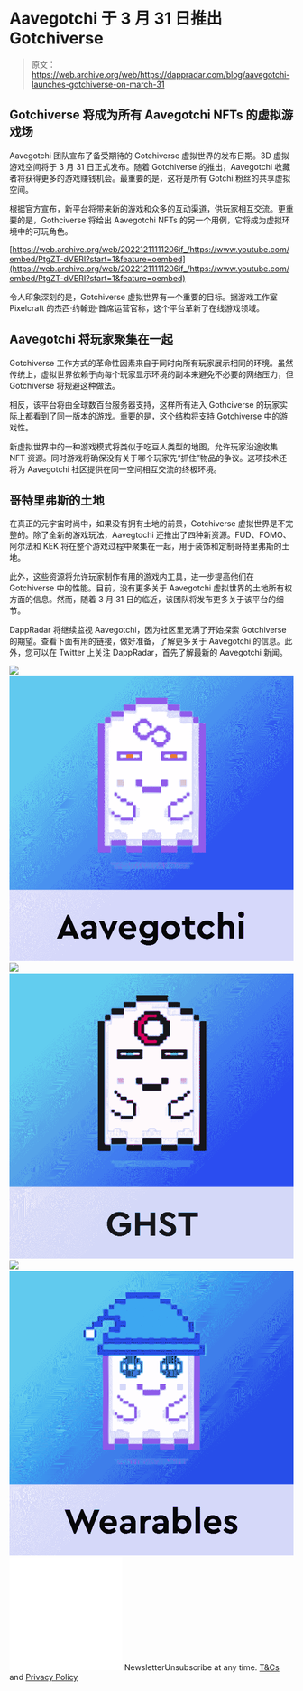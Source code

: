 # Aavegotchi 于 3 月 31 日推出 Gotchiverse

> 原文：<https://web.archive.org/web/https://dappradar.com/blog/aavegotchi-launches-gotchiverse-on-march-31>

## Gotchiverse 将成为所有 Aavegotchi NFTs 的虚拟游戏场

Aavegotchi 团队宣布了备受期待的 Gotchiverse 虚拟世界的发布日期。3D 虚拟游戏空间将于 3 月 31 日正式发布。随着 Gotchiverse 的推出，Aavegotchi 收藏者将获得更多的游戏赚钱机会。最重要的是，这将是所有 Gotchi 粉丝的共享虚拟空间。

根据官方宣布，新平台将带来新的游戏和众多的互动渠道，供玩家相互交流。更重要的是，Gothciverse 将给出 Aavegotchi NFTs 的另一个用例，它将成为虚拟环境中的可玩角色。

[https://web.archive.org/web/20221211111206if_/https://www.youtube.com/embed/PtgZT-dVERI?start=1&feature=oembed](https://web.archive.org/web/20221211111206if_/https://www.youtube.com/embed/PtgZT-dVERI?start=1&feature=oembed)

令人印象深刻的是，Gotchiverse 虚拟世界有一个重要的目标。据游戏工作室 Pixelcraft 的杰西·约翰逊·首席运营官称，这个平台革新了在线游戏领域。

## Aavegotchi 将玩家聚集在一起

Gotchiverse 工作方式的革命性因素来自于同时向所有玩家展示相同的环境。虽然传统上，虚拟世界依赖于向每个玩家显示环境的副本来避免不必要的网络压力，但 Gotchiverse 将规避这种做法。

相反，该平台将由全球数百台服务器支持，这样所有进入 Gothciverse 的玩家实际上都看到了同一版本的游戏。重要的是，这个结构将支持 Gotchiverse 中的游戏性。

新虚拟世界中的一种游戏模式将类似于吃豆人类型的地图，允许玩家沿途收集 NFT 资源。同时游戏将确保没有关于哪个玩家先“抓住”物品的争议。这项技术还将为 Aavegotchi 社区提供在同一空间相互交流的终极环境。

## 哥特里弗斯的土地

在真正的元宇宙时尚中，如果没有拥有土地的前景，Gotchiverse 虚拟世界是不完整的。除了全新的游戏玩法，Aavegtochi 还推出了四种新资源。FUD、FOMO、阿尔法和 KEK 将在整个游戏过程中聚集在一起，用于装饰和定制哥特里弗斯的土地。

此外，这些资源将允许玩家制作有用的游戏内工具，进一步提高他们在 Gotchiverse 中的性能。目前，没有更多关于 Aavegotchi 虚拟世界的土地所有权方面的信息。然而，随着 3 月 31 日的临近，该团队将发布更多关于该平台的细节。

DappRadar 将继续监视 Aavegotchi，因为社区里充满了开始探索 Gotchiverse 的期望。查看下面有用的链接，做好准备，了解更多关于 Aavegotchi 的信息。此外，您可以在 Twitter 上关注 DappRadar，首先了解最新的 Aavegotchi 新闻。

[](https://web.archive.org/web/20221211111206/https://dappradar.com/polygon/games/aavegotchi)[![](img/708b88958c4ef21e9d35343890d666ab.png)<picture>![](img/0d6d45f4166bdfa938f1e34c76dabc7e.png)</picture>](https://web.archive.org/web/20221211111206/https://dappradar.com/polygon/games/aavegotchi)[](https://web.archive.org/web/20221211111206/https://dappradar.com/hub/token/polygon/GHST/MATIC?from=0x385eeac5cb85a38a9a07a70c73e0a3271cfb54a7)[![](img/708b88958c4ef21e9d35343890d666ab.png)<picture>![](img/62f91f36b1f07efb10c0f0abbd429695.png)</picture>](https://web.archive.org/web/20221211111206/https://dappradar.com/hub/token/polygon/GHST/MATIC?from=0x385eeac5cb85a38a9a07a70c73e0a3271cfb54a7)[](https://web.archive.org/web/20221211111206/https://dappradar.com/blog/aavegotchi-to-launch-new-set-of-defi-nft-wearables/)[![](img/708b88958c4ef21e9d35343890d666ab.png)<picture>![](img/d838a0afd99bf6669b5d563879892e11.png)</picture>](https://web.archive.org/web/20221211111206/https://dappradar.com/blog/aavegotchi-to-launch-new-set-of-defi-nft-wearables/)![](img/6d5a4a2d609c56e1a5771717e54ba759.png) NewsletterUnsubscribe at any time. [T&Cs](https://web.archive.org/web/20221211111206/https://dappradar.com/terms) and [Privacy Policy](https://web.archive.org/web/20221211111206/https://dappradar.com/privacy-policy)